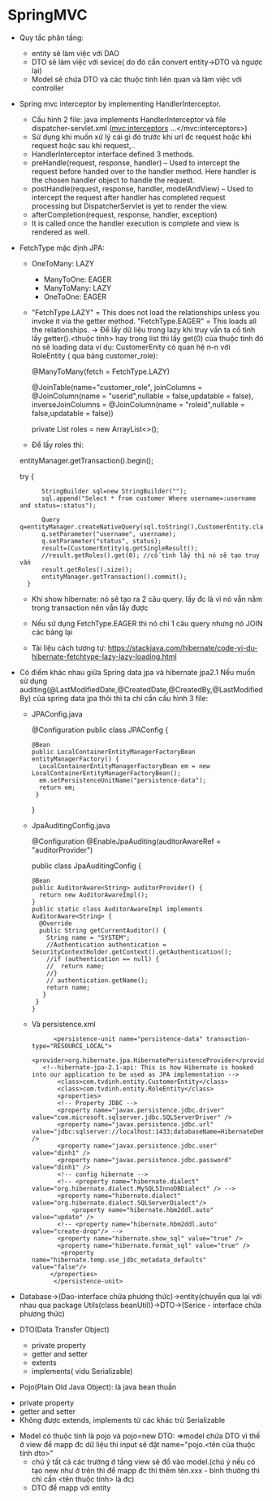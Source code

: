 # SpringMVC
+ Quy tắc phân tầng:
	- entity sẽ làm việc với DAO
	- DTO sẽ làm việc với sevice( do đó cần convert entity->DTO và ngược lại)
	- Model sẽ chứa DTO và các thuộc tính liên quan và làm việc với controller
	
+ Spring mvc interceptor by implementing HandlerInterceptor. 
	- Cấu hình 2 file: java implements HandlerInterceptor và file dispatcher-servlet.xml (<mvc:interceptors> ...</mvc:interceptors>)
	- Sử dụng khi muốn xử lý cái gì đó trước khi url đc request hoặc khi request hoặc sau khi request,..
	- HandlerInterceptor interface defined 3 methods.
	- preHandle(request, response, handler) – Used to intercept the request before handed over to the handler method. Here handler is the chosen handler object to handle the request.
	- postHandle(request, response, handler, modelAndView) – Used to intercept the request after handler has completed request processing but DispatcherServlet is yet to render the view.
	- afterCompletion(request, response, handler, exception)
	- It is called once the handler execution is complete and view is rendered as well.
	
+ FetchType mặc định JPA:

  - OneToMany: LAZY
	- ManyToOne: EAGER
	- ManyToMany: LAZY
	- OneToOne: EAGER
  
  - "FetchType.LAZY" = This does not load the relationships unless you invoke it via the getter method. "FetchType.EAGER" = This loads all the relationships.
  -> Để lấy dữ liệu trong lazy khi truy vấn ta cố tình lấy getter().<thuộc tính> hay trong list thì lấy get(0) của thuộc tính đó nó sẽ loading data 
  ví dụ: CustomerEnity có quan hệ n-n với RoleEntity ( qua bảng customer_role): 
   
    @ManyToMany(fetch = FetchType.LAZY)
    
    @JoinTable(name="customer_role", joinColumns = @JoinColumn(name = "userid",nullable = false,updatable = false),
    inverseJoinColumns = @JoinColumn(name = "roleid",nullable = false,updatable = false))
    
    private List<RoleEntity> roles = new ArrayList<>();
  
  - Để lấy roles thì:
  
   entityManager.getTransaction().begin();
  
    try {
    
			StringBuilder sql=new StringBuilder("");
			sql.append("Select * from customer Where username=:username and status=:status");
			
			Query q=entityManager.createNativeQuery(sql.toString(),CustomerEntity.class);
			q.setParameter("username", username);
			q.setParameter("status", status);
			result=(CustomerEntity)q.getSingleResult();
			//result.getRoles().get(0); //cố tình lấy thì nó sẽ tạo truy vấn
			result.getRoles().size();
			entityManager.getTransaction().commit();
		} 

  - Khi show hibernate: nó sẽ tạo ra 2 câu query. lấy đc là  vì nó vẫn nằm trong transaction nên vẫn lấy được
  
  - Nếu sử dụng FetchType.EAGER thì nó chỉ 1 câu query nhưng nó JOIN các bảng lại
  
  - Tài liệu cách tương tự: https://stackjava.com/hibernate/code-vi-du-hibernate-fetchtype-lazy-lazy-loading.html 

+ Có điểm khác nhau giữa Spring data jpa và hibernate jpa2.1
  Nếu muốn sử dụng auditing(@LastModifiedDate,@CreatedDate,@CreatedBy,@LastModifiedBy) của spring data jpa thôi thì ta chỉ cần cấu hình 3 file:
  - JPAConfig.java
  
      @Configuration
      public class JPAConfig {
      
        @Bean
        public LocalContainerEntityManagerFactoryBean entityManagerFactory() {
          LocalContainerEntityManagerFactoryBean em = new LocalContainerEntityManagerFactoryBean();
          em.setPersistenceUnitName("persistence-data");
          return em;
         }
      }
      
  - JpaAuditingConfig.java
  
      @Configuration
      @EnableJpaAuditing(auditorAwareRef = "auditorProvider")
      
      public class JpaAuditingConfig {
    
        @Bean
        public AuditorAware<String> auditorProvider() {
          return new AuditorAwareImpl();
        }
        public static class AuditorAwareImpl implements AuditorAware<String> {
          @Override
          public String getCurrentAuditor() {
            String name = "SYSTEM";
            //Authentication authentication = SecurityContextHolder.getContext().getAuthentication();
            //if (authentication == null) {
            //	return name;
            //}
            // authentication.getName();
            return name;
           }
         }
        }
   - Và persistence.xml
   
      <?xml version="1.0" encoding="UTF-8"?>
      <persistence xmlns="http://xmlns.jcp.org/xml/ns/persistence"
        xmlns:xsi="http://www.w3.org/2001/XMLSchema-instance"
        xsi:schemaLocation="http://xmlns.jcp.org/xml/ns/persistence
                   http://xmlns.jcp.org/xml/ns/persistence/persistence_2_1.xsd" version="2.1">
                   
               <persistence-unit name="persistence-data" transaction-type="RESOURCE_LOCAL">	
            <provider>org.hibernate.jpa.HibernatePersistenceProvider</provider>
            <!--hibernate-jpa-2.1-api: This is how Hibernate is hooked into our application to be used as JPA implementation -->
                <class>com.tvdinh.entity.CustomerEntity</class>
                <class>com.tvdinh.entity.RoleEntity</class>
                <properties>
                <!-- Property JDBC -->
                <property name="javax.persistence.jdbc.driver" value="com.microsoft.sqlserver.jdbc.SQLServerDriver" />
                <property name="javax.persistence.jdbc.url" value="jdbc:sqlserver://localhost:1433;databaseName=HibernateDemo;integratedSecurity=true" />
                <property name="javax.persistence.jdbc.user" value="dinh1" />
                <property name="javax.persistence.jdbc.password" value="dinh1" />
                <!-- config hibernate -->
                <!-- <property name="hibernate.dialect" value="org.hibernate.dialect.MySQL5InnoDBDialect" /> -->
                <property name="hibernate.dialect" value="org.hibernate.dialect.SQLServerDialect"/>
                    <property name="hibernate.hbm2ddl.auto" value="update" />
                <!-- <property name="hibernate.hbm2ddl.auto" value="create-drop"/> -->
                <property name="hibernate.show_sql" value="true" />
                <property name="hibernate.format_sql" value="true" />
                 <property name="hibernate.temp.use_jdbc_metadata_defaults" value="false"/>
              </properties>
               </persistence-unit>
      </persistence> 



+ Database->(Dao-interface chứa phương thức)->entity(chuyển qua lại với nhau qua package Utils(class beanUtil))->DTO->(Serice - interface chứa phương thức)

+ DTO(Data Transfer Object)
  - private property
  - getter and setter
  - extents
  - implements( vidu Serializable)
  
 + Pojo(Plain Old Java Object): là java bean thuần
  - private property
  - getter and setter
  - Không được extends, implements từ các khác trừ Serializable
  
+ Model có thuộc tính là pojo và pojo=new DTO: =>model chứa DTO vì thế ở view để mapp đc dữ liệu thì input sẽ đặt name="pojo.<tên của thuộc tính dto>" 
  - chú ý tất cả các trường ở tầng view sẽ đổ vào model.(chú ý nếu có tạo new như ở trên thì để mapp đc thì thêm tên.xxx - bình thường thì chỉ cần <tên thuộc tính> là đc)
  - DTO để mapp với entity
